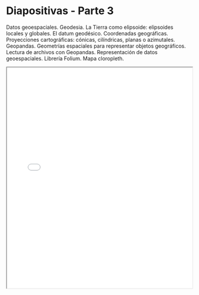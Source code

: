 # Diapositivas - Parte 3

Datos geoespaciales. Geodesia. La Tierra como elipsoide: elipsoides locales y globales. El datum geodésico. Coordenadas geográficas. Proyecciones cartográficas: cónicas, cilíndricas, planas o azimutales. Geopandas. Geometrías espaciales para representar objetos geográficos. Lectura de archivos con Geopandas. Representación de datos geoespaciales. Librería Folium. Mapa cloropleth.

<iframe src="./slides/u4-visualizaciones-p3.html" width="100%" height="600px"></iframe>